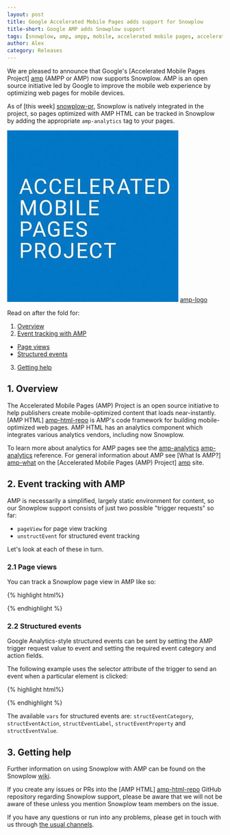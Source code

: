 ```yaml
---
layout: post
title: Google Accelerated Mobile Pages adds support for Snowplow
title-short: Google AMP adds Snowplow support
tags: [snowplow, amp, ampp, mobile, accelerated mobile pages, accelerated mobile pages project, google]
author: Alex
category: Releases
---
```


We are pleased to announce that Google's [Accelerated Mobile Pages Project] [amp] (AMPP or AMP) now supports Snowplow. AMP is an open source initiative led by Google to improve the mobile web experience by optimizing web pages for mobile devices.

As of [this week] [snowplow-pr], Snowplow is natively integrated in the project, so pages optimized with AMP HTML can be tracked in Snowplow by adding the appropriate `amp-analytics` tag to your pages.

![amp-logo] [amp-logo]

Read on after the fold for:

1. [Overview](/blog/2016/03/19/google-amp-adds-snowplow-support#overview)
2. [Event tracking with AMP](/blog/2016/03/19/google-amp-adds-snowplow-support#events)
  * [Page views](/blog/2016/03/19/google-amp-adds-snowplow-support#page-views)
  * [Structured events](/blog/2016/03/19/google-amp-adds-snowplow-support#structured-events)
3. [Getting help](/blog/2016/03/19/google-amp-adds-snowplow-support#help)

<!--more-->

<h2 id="overview">1. Overview</h2>

The Accelerated Mobile Pages (AMP) Project is an open source initiative to help publishers create mobile-optimized content that loads near-instantly. [AMP HTML] [amp-html-repo] is AMP's code framework for building mobile-optimized web pages. AMP HTML has an analytics component which integrates various analytics vendors, including now Snowplow.

To learn more about analytics for AMP pages see the [amp-analytics] [amp-analytics] reference. For general information about AMP see [What Is AMP?] [amp-what] on the [Accelerated Mobile Pages (AMP) Project] [amp] site.

<h2 id="events">2. Event tracking with AMP</h2>

AMP is necessarily a simplified, largely static environment for content, so our Snowplow support consists of just two possible "trigger requests" so far:

 * `pageView` for page view tracking
 * `unstructEvent` for structured event tracking

Let's look at each of these in turn.

<h3 id="page-views">2.1 Page views</h3>

You can track a Snowplow page view in AMP like so:

{% highlight html%}
<amp-analytics type="snowplow" id="snowplow2">
<script type="application/json">
{
  "vars": {
    "collectorHost": "snowplow-collector.acme.com",  // Replace with your collector host
    "appId": "campaign-microsite"                    // Replace with your app ID
  },
  "triggers": {
    "trackPageview": {  // Trigger names can be any string. trackPageview is not a required name
      "on": "visible",
      "request": "pageView"
    }
  }
}
</script>
</amp-analytics>
{% endhighlight %}

<h3 id="structured-events">2.2 Structured events</h3>

Google Analytics-style structured events can be sent by setting the AMP trigger request value to event and setting the required event category and action fields.

The following example uses the selector attribute of the trigger to send an event when a particular element is clicked:

{% highlight html%}
<amp-analytics type="googleanalytics" id="snowplow3">
<script type="application/json">
{
  "vars": {
    "collectorHost": "snowplow-collector.acme.com",  // Replace with your collector host
    "appId": "campaign-microsite"                    // Replace with your app ID
  },
  "triggers": {
    "trackClickOnHeader" : {
      "on": "click",
      "selector": "#header",
      "request": "structEvent",
      "vars": {
        "structEventCategory": "ui-components",
        "structEventAction": "header-click"
      }
    }
  }
}
</script>
</amp-analytics>
{% endhighlight %}

The available `vars` for structured events are: `structEventCategory`, `structEventAction`, `structEventLabel`, `structEventProperty` and `structEventValue`.

<h2 id="help">3. Getting help</h2>

Further information on using Snowplow with AMP can be found on the Snowplow [wiki][google-amp-tracker].

If you create any issues or PRs into the [AMP HTML] [amp-html-repo] GitHub repository regarding Snowplow support, please be aware that we will not be aware of these unless you mention Snowplow team members on the issue.

If you have any questions or run into any problems, please get in touch with us through [the usual channels][talk-to-us].

[amp-logo]: /assets/img/blog/2016/03/accelerated-mobile-pages.png

[amp]: https://www.ampproject.org/
[amp-what]: https://www.ampproject.org/docs/get_started/about-amp.html
[amp-analytics]: https://www.ampproject.org/docs/reference/extended/amp-analytics.html
[amp-html-repo]: https://github.com/ampproject/amphtml

[snowplow-pr]: https://github.com/ampproject/amphtml/pull/1358
[google-amp-tracker]: https://github.com/snowplow/snowplow/wiki/Google-AMP-Tracker

[talk-to-us]: https://github.com/snowplow/snowplow/wiki/Talk-to-us

